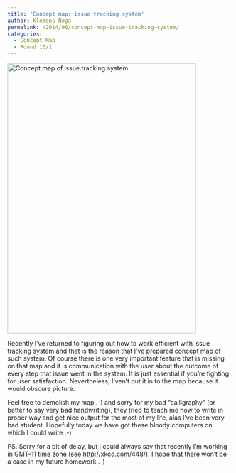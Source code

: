 ```yaml
---
title: 'Concept map: issue tracking system'
author: Klemens Noga
permalink: /2014/06/concept-map-issue-tracking-system/
categories:
  - Concept Map
  - Round 10/1
---
```

[<img class="alignnone  wp-image-7748" alt="Concept.map.of.issue.tracking.system" src="http://teaching.software-carpentry.org/wp-content/uploads/2014/06/Concept.map_.of_.issue_.tracking.system-716x1024.jpg" width="424" height="607" />][1]

Recently I&#8217;ve returned to figuring out how to work efficient with issue tracking system and that is the reason that I&#8217;ve prepared concept map of such system. Of course there is one very important feature that is missing on that map and it is communication with the user about the outcome of every step that issue went in the system. It is just essential if you&#8217;re fighting for user satisfaction. Nevertheless, I&#8217;ven&#8217;t put it in to the map because it would obscure picture.

Feel free to demolish my map .-) and sorry for my bad &#8220;calligraphy&#8221; (or better to say very bad handwriting), they tried to teach me how to write in proper way and get nice output for the most of my life, alas I&#8217;ve been very bad student. Hopefully today we have got these bloody computers on which I could write .-)

PS. Sorry for a bit of delay, but I could always say that recently I&#8217;m working in GMT-11 time zone (see http://xkcd.com/448/). I hope that there won&#8217;t be a case in my future homework .-)

 [1]: http://teaching.software-carpentry.org/wp-content/uploads/2014/06/Concept.map_.of_.issue_.tracking.system.jpg
